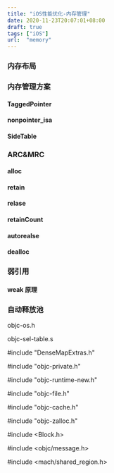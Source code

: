 ```yaml
---
title: "iOS性能优化-内存管理"
date: 2020-11-23T20:07:01+08:00
draft: true
tags: ["iOS"]
url:  "memory"
---
```




### 内存布局



### 内存管理方案

#### TaggedPointer

#### nonpointer_isa

#### SideTable

### ARC&MRC

#### alloc

#### retain

#### relase

#### retainCount

#### autorealse

#### dealloc



### 弱引用

#### weak 原理

### 自动释放池



objc-os.h

objc-sel-table.s





\#include "DenseMapExtras.h"

\#include "objc-private.h"

\#include "objc-runtime-new.h"

\#include "objc-file.h"

\#include "objc-cache.h"

\#include "objc-zalloc.h"

\#include <Block.h>

\#include <objc/message.h>

\#include <mach/shared_region.h>